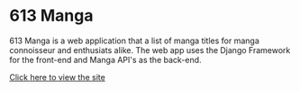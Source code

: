 # 613 Manga

613 Manga is a web application that a list of manga titles for manga connoisseur and enthusiats alike. The web app uses the Django Framework for the front-end and Manga API's as the back-end.


[Click here to view the site](https://pages.github.com/)
